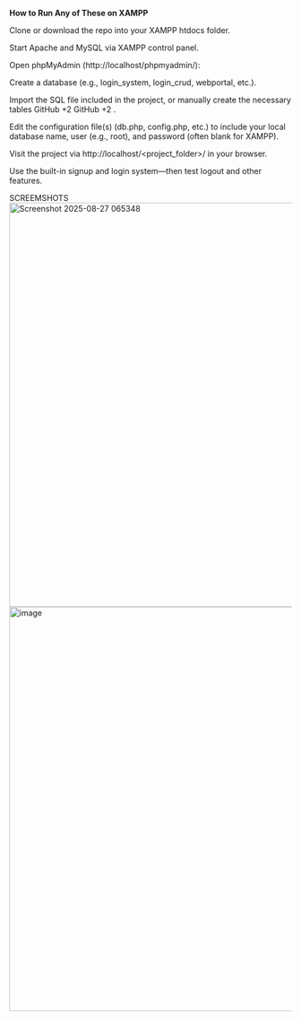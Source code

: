 **How to Run Any of These on XAMPP**

Clone or download the  repo into your XAMPP htdocs folder.

Start Apache and MySQL via XAMPP control panel.

Open phpMyAdmin (http://localhost/phpmyadmin/):

Create a database (e.g., login_system, login_crud, webportal, etc.).

Import the SQL file included in the project, or manually create the necessary tables 
GitHub
+2
GitHub
+2
.

Edit the configuration file(s) (db.php, config.php, etc.) to include your local database name, user (e.g., root), and password (often blank for XAMPP).

Visit the project via http://localhost/<project_folder>/ in your browser.

Use the built-in signup and login system—then test logout and other features.

SCREEMSHOTS
<img width="1365" height="721" alt="Screenshot 2025-08-27 065348" src="https://github.com/user-attachments/assets/e761d33b-8ecf-4ee9-9edc-90fd6085d860" />
<img width="1365" height="721" alt="image" src="https://github.com/user-attachments/assets/03691b6c-5dd6-4a01-aa64-647d1d963162" />
